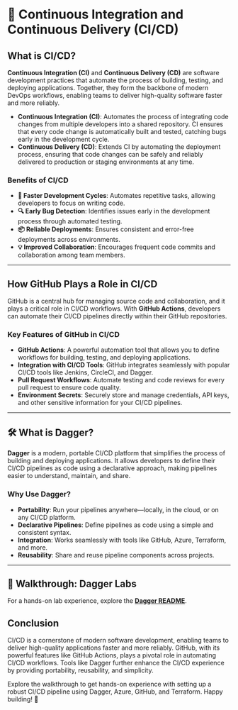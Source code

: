 # 🚀 Continuous Integration and Continuous Delivery (CI/CD)

## What is CI/CD?

**Continuous Integration (CI)** and **Continuous Delivery (CD)** are software development practices that automate the process of building, testing, and deploying applications. Together, they form the backbone of modern DevOps workflows, enabling teams to deliver high-quality software faster and more reliably.

- **Continuous Integration (CI)**: Automates the process of integrating code changes from multiple developers into a shared repository. CI ensures that every code change is automatically built and tested, catching bugs early in the development cycle.
- **Continuous Delivery (CD)**: Extends CI by automating the deployment process, ensuring that code changes can be safely and reliably delivered to production or staging environments at any time.

### Benefits of CI/CD

- **🚀 Faster Development Cycles**: Automates repetitive tasks, allowing developers to focus on writing code.
- **🔍 Early Bug Detection**: Identifies issues early in the development process through automated testing.
- **📦 Reliable Deployments**: Ensures consistent and error-free deployments across environments.
- **💡 Improved Collaboration**: Encourages frequent code commits and collaboration among team members.

---

## How GitHub Plays a Role in CI/CD

GitHub is a central hub for managing source code and collaboration, and it plays a critical role in CI/CD workflows. With **GitHub Actions**, developers can automate their CI/CD pipelines directly within their GitHub repositories.

### Key Features of GitHub in CI/CD

- **GitHub Actions**: A powerful automation tool that allows you to define workflows for building, testing, and deploying applications.
- **Integration with CI/CD Tools**: GitHub integrates seamlessly with popular CI/CD tools like Jenkins, CircleCI, and Dagger.
- **Pull Request Workflows**: Automate testing and code reviews for every pull request to ensure code quality.
- **Environment Secrets**: Securely store and manage credentials, API keys, and other sensitive information for your CI/CD pipelines.

---

## 🛠️ What is Dagger?

**Dagger** is a modern, portable CI/CD platform that simplifies the process of building and deploying applications. It allows developers to define their CI/CD pipelines as code using a declarative approach, making pipelines easier to understand, maintain, and share.

### Why Use Dagger?

- **Portability**: Run your pipelines anywhere—locally, in the cloud, or on any CI/CD platform.
- **Declarative Pipelines**: Define pipelines as code using a simple and consistent syntax.
- **Integration**: Works seamlessly with tools like GitHub, Azure, Terraform, and more.
- **Reusability**: Share and reuse pipeline components across projects.

---

## 🌟 Walkthrough: Dagger Labs

For a hands-on lab experience, explore the **[Dagger README](../docs/dagger/README.md)**.

## Conclusion

CI/CD is a cornerstone of modern software development, enabling teams to deliver high-quality applications faster and more reliably. GitHub, with its powerful features like GitHub Actions, plays a pivotal role in automating CI/CD workflows. Tools like Dagger further enhance the CI/CD experience by providing portability, reusability, and simplicity.

Explore the walkthrough to get hands-on experience with setting up a robust CI/CD pipeline using Dagger, Azure, GitHub, and Terraform. Happy building! 🚀